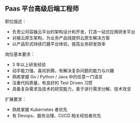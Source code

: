 ## Paas 平台高级后端工程师

职位描述：
- 负责公司容器云平台的架构设计和开发，打造一站式应用研发平台
- 对接云原生架构，为业务产品线提供云原生解决方案
- 以产品形式持续打磨平台体验，提高业务研发效率

岗位基本要求：
- 3 年以上研发经验
- 动手能力强、喜欢折腾，有解决复杂问题的能力与兴趣
- 熟练掌握 Go / Python / Java 中的任意一门语言
- 注重代码质量，有良好的 Test Driven 习惯
- 具备复杂需求及技术的研究能力，善于进行需求分解、技术攻坚

扩展要求：
- 熟练掌握 Kubernetes 者优先
- 有 Devops、服务治理、CI/CD 相关经验者优先
